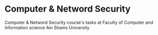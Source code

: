 # Computer & Netword Security
Computer & Netword Security course's tasks at Faculty of Computer and Information science Ain Shams University
